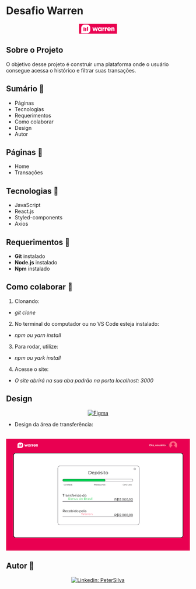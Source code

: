 # Desafio Warren

<div align="center">
<img src="./src/Images/wicon.png">
</div>

## Sobre o Projeto

O objetivo desse projeto é construir uma plataforma onde o usuário consegue acessa o histórico e filtrar suas transações.

## Sumário 📖

- Páginas
- Tecnologias
- Requerimentos
- Como colaborar
- Design
- Autor

## Páginas 📄

- Home
- Transações

## Tecnologias 🦾

- JavaScript
- React.js
- Styled-components
- Axios

## Requerimentos 📌

- **Git** instalado
- **Node.js** instalado
- **Npm** instalado

## Como colaborar 🔐

1. Clonando:

- _git clone_

2. No terminal do computador ou no VS Code esteja instalado:

- _npm ou yarn install_

3. Para rodar, utilize:

- _npm ou yark install_

4. Acesse o site:

- _O site abrirá na sua aba padrão na porta localhost: 3000_

## Design

<div align="center">

[![Figma](https://img.shields.io/badge/Figma-F24E1E?style=for-the-badge&logo=figma&logoColor=white)](https://www.figma.com/file/x8kLtEQ05P0OlFkdvsqwKx/Interface-Warren?node-id=0%3A1)

</div>

- Design da área de transferência:

<br>

  <img src="./src/Images/designtrans.png" align="center">

<br>

## Autor 🧸

<div align="center">

[![Linkedin: PeterSilva](https://img.shields.io/badge/-Linkedin-blue?style=flat-square&logo=Linkedin&logoColor=white&link=https://www.linkedin.com/in/peter-silva-14bb371a2/)](https://www.linkedin.com/in/peter-silva-14bb371a2/)

</div>
